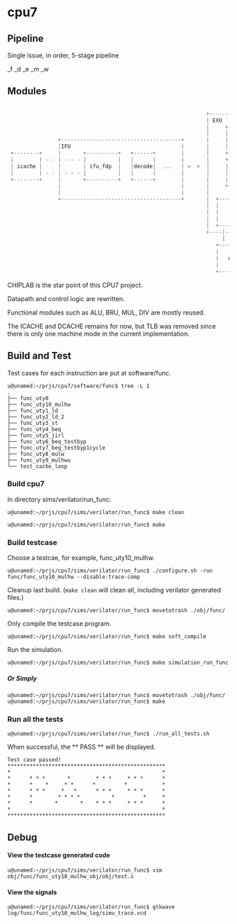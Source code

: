# cpu7

## Pipeline

Single issue, in order, 5-stage pipeline

_f _d _e _m _w


## Modules

`````c

                                                               +-----------------------------------+                               
                                                               | EXU                  +-------+    |
                                                               |     +-----------+    |       |    |
                                                               |     |           |    |  alu  |    |
                +--------------------------------------+       |     | ecl & byp |    +-------+    |
                |IFU                                   |       |     |           |    +-------+    |
 +--------+     |       +----------+   +------+        |       |     +-----------+    |  bru  |    |
 |        | - - | - - - |          |   |      |        |       |     +---------+      |       |    |
 | icache |     |       | ifu_fdp  |   |decode|  ...   | >  >  |     |         |      +-------+    |
 |        | - - | - - - |          |   |      |        |       |     | regfile |      +-------+    |
 +--------+     |       +----------+   +------+        |       |     |         |      |       |    |
                |                                      |       |     +-------- +      |  mul  |    |
                |                                      |       |                      +-------+    |
                +--------------------------------------+       |  +-----------+       +-------+    |          
                                                               |  |           |       |  div  |    |
                                                               |  |    lsu    |       |       |    |
                                                               |  |           |       +-------+    |
                                                               |  +------------                    |
                                                               +----|------|-----------------------+
                                                                    |      |
                                                                  +-----------+
                                                                  |           |
                                                                  |   dcache  |
                                                                  |           |
                                                                  +-----------+
`````

CHIPLAB is the star point of this CPU7 project.

Datapath and control logic are rewritten.

Functional modules such as ALU, BRU, MUL, DIV are mostly reused.

The ICACHE and DCACHE remains for now, but TLB was removed since there is only one machine mode in the current implementation.          


## Build and Test

Test cases for each instruction are put at software/func.

`````shell
u@unamed:~/prjs/cpu7/software/func$ tree -L 1
.
├── func_uty0
├── func_uty10_mulhw
├── func_uty1_ld
├── func_uty2_ld_2
├── func_uty3_st
├── func_uty4_beq
├── func_uty5_jirl
├── func_uty6_beq_testbyp
├── func_uty7_beq_testbyp1cycle
├── func_uty8_mulw
├── func_uty9_mulhwu
└── test_cache_loop

````` 

### Build cpu7

In directory sims/verilator/run_func: 

`````shell
u@unamed:~/prjs/cpu7/sims/verilator/run_func$ make clean

u@unamed:~/prjs/cpu7/sims/verilator/run_func$ make
`````

### Build testcase

Choose a testcae, for example, func_uty10_mulhw.

`u@unamed:~/prjs/cpu7/sims/verilator/run_func$ ./configure.sh -run func/func_uty10_mulhw --disable-trace-comp`

Cleanup last build. (`make clean` will clean all, including verilator generated files.)

`u@unamed:~/prjs/cpu7/sims/verilator/run_func$ movetotrash ./obj/func/`

Only compile the testcase program.

`u@unamed:~/prjs/cpu7/sims/verilator/run_func$ make soft_compile`

Run the simulation.

`u@unamed:~/prjs/cpu7/sims/verilator/run_func$ make simulation_run_func`
 
##### Or Simply

`````shell
u@unamed:~/prjs/cpu7/sims/verilator/run_func$ movetotrash ./obj/func/
u@unamed:~/prjs/cpu7/sims/verilator/run_func$ make
`````

### Run all the tests

`u@unamed:~/prjs/cpu7/sims/verilator/run_func$ ./run_all_tests.sh`

When successful, the ** PASS ** will be displayed.

`````shell
Test case passed!
**************************************************
*                                                *
*      * * *       *        * * *     * * *      *
*      *    *     * *      *         *           *
*      * * *     *   *      * * *     * * *      *
*      *        * * * *          *         *     *
*      *       *       *    * * *     * * *      *
*                                                *
**************************************************

````` 

## Debug

#### View the testcase generated code

`u@unamed:~/prjs/cpu7/sims/verilator/run_func$ vim obj/func/func_uty10_mulhw_obj/obj/test.s`

#### View the signals 

`u@unamed:~/prjs/cpu7/sims/verilator/run_func$ gtkwave log/func/func_uty10_mulhw_log/simu_trace.vcd`
